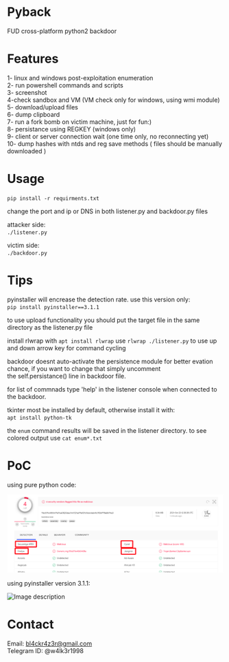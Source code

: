# Pyback   
FUD cross-platform python2 backdoor  

# Features  
1- linux and windows post-exploitation enumeration  
2- run powershell commands and scripts  
3- screenshot  
4-check sandbox and VM (VM check only for windows, using wmi module)  
5- download/upload files  
6- dump clipboard  
7- run a fork bomb on victim machine, just for fun:)  
8- persistance using REGKEY (windows only)  
9- client or server connection wait (one time only, no reconnecting yet)  
10- dump hashes with ntds and reg save methods ( files should be manually downloaded ) 

# Usage
`pip install -r requirments.txt`  

change the port and ip or DNS in both listener.py and backdoor.py files  

attacker side:  
`./listener.py`

victim side:  
`./backdoor.py`  

# Tips
pyinstaller will encrease the detection rate. use this version only:   
`pip install pyinstaller==3.1.1`  

to use upload functionality you should put the target file in the same directory as the listener.py file  

install rlwrap with `apt install rlwrap` use `rlwrap ./listener.py` to use up and down arrow key for command cycling  

backdoor doesnt auto-activate the persistence module for better evation chance, if you want to change that simply uncomment  
the self.persistance() line in backdoor file.  

for list of commnads type 'help' in the listener console when connected to the backdoor.   

tkinter most be installed by default, otherwise install it with:  
`apt install python-tk`  

the `enum` command results will be saved in the listener directory. to see colored output use `cat enum*.txt`  

# PoC  
  using pure python code:  
   
![Image description](https://github.com/7h3w4lk3r/pyback/blob/master/poc.png)  
  
  using pyinstaller version 3.1.1:  

![Image description](https://github.com/7h3w4lk3r/pyback/blob/master/image.png) 

  
# Contact  
Email: bl4ckr4z3r@gmail.com  
Telegram ID: @w4lk3r1998

